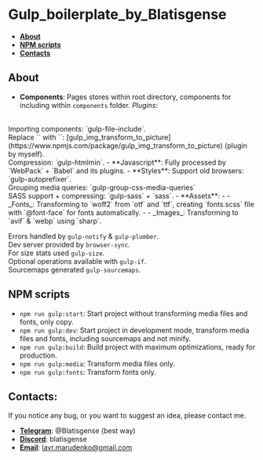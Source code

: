 # Gulp_boilerplate_by_Blatisgense
- **[About](#about)**
- **[NPM scripts](#npm-scripts)**
- **[Contacts](#contacts)**
## About
- **Components**: Pages stores within root directory, components for including within `components` folder.
_Plugins_:
<br>
Importing components: `gulp-file-include`.
<br>
Replace `<img>` with `<picture>`:
[gulp_img_transform_to_picture](https://www.npmjs.com/package/gulp_img_transform_to_picture) (plugin by myself).
<br>
Compression: `gulp-htmlmin`.
- **Javascript**: Fully processed by `WebPack` + `Babel` and its plugins.
- **Styles**:
Support old browsers: `gulp-autoprefixer`.
<br>
Grouping media queries: `gulp-group-css-media-queries`
<br>
SASS support + compressing: `gulp-sass` + `sass`.
- **Assets**:
- - _Fonts_: Transforming to `woff2` from `otf` and `ttf`, creating `fonts.scss` file with `@font-face` for fonts automatically.
- - _Images_: Transforming to `avif` & `webp` using `sharp`.


Errors handled by `gulp-notify` & `gulp-plumber`.
<br>
Dev server provided by `browser-sync`.
<br>
For size stats used `gulp-size`.
<br>
Optional operations available with `gulp-if`.
<br>
Sourcemaps generated `gulp-sourcemaps`.
## NPM scripts
- `npm run gulp:start`: Start project without transforming media files and fonts, only copy.
- `npm run gulp:dev`: Start project in development mode, transform media files and fonts, including sourcemaps and not minify.
- `npm run gulp:build`: Build project with maximum optimizations, ready for production.
- `npm run gulp:media`: Transform media files only.
- `npm run gulp:fonts`: Transform fonts only.
## Contacts:
If you notice any bug, or you want to suggest an idea, please contact me.
- **[Telegram](https://t.me/Blatisgense)**: @Blatisgense (best way)
- **[Discord](https://discordapp.com/users/559703556295360512)**: blatisgense
- **[Email](mailto:lavr.marudenko@gmail.com)**: lavr.marudenko@gmail.com
